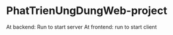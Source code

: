 # PhatTrienUngDungWeb-project
At backend:
  Run <npm run start> to start server
At frontend:
  run <npm run serve> to start client
